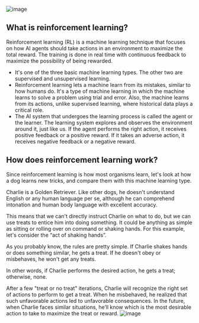 ![image](https://user-images.githubusercontent.com/95150718/145725589-c8aaa528-8295-482e-9967-1cfad7668644.png)

## What is reinforcement learning?
Reinforcement learning  (RL) is a machine learning technique that focuses on how AI agents should take actions in an environment to maximize the total reward. The training is done in real time with continuous feedback to maximize the possibility of being rewarded.
+ It's one of the three basic machine learning types. The other two are supervised and unsupervised learning.
+ Reinforcement learning lets a machine learn from its mistakes, similar to how humans do. It's a type of machine learning in which the machine learns to solve a problem using trial and error. Also, the machine learns from its actions, unlike supervised learning, where historical data plays a critical role.
+ The AI system that undergoes the learning process is called the agent or the learner. The learning system explores and observes the environment around it, just like us. If the agent performs the right action, it receives positive feedback or a positive reward. If it takes an adverse action, it receives negative feedback or a negative reward.

## How does reinforcement learning work?

Since reinforcement learning is how most organisms learn, let's look at how a dog learns new tricks, and compare them with this machine learning type.

Charlie is a Golden Retriever. Like other dogs, he doesn't understand English or any human language per se, although he can comprehend intonation and human body language with excellent accuracy.

This means that we can't directly instruct Charlie on what to do, but we can use treats to entice him into doing something. It could be anything as simple as sitting or rolling over on command or shaking hands. For this example, let's consider the “act of shaking hands”.

As you probably know, the rules are pretty simple. If Charlie shakes hands or does something similar, he gets a treat. If he doesn't obey or misbehaves, he won't get any treats. 

In other words, if Charlie performs the desired action, he gets a treat; otherwise, none.

After a few "treat or no treat" iterations, Charlie will recognize the right set of actions to perform to get a treat. When he misbehaved, he realized that such unfavorable actions led to unfavorable consequences. In the future, when Charlie faces similar situations, he’ll know which is the most desirable action to take to maximize the treat or reward.
![image](https://user-images.githubusercontent.com/95150718/145725815-c1d513f9-0ff4-472f-b652-e92f37badd72.png)


